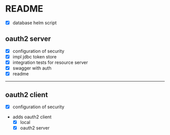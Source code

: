 # README

- [x] database helm script

## oauth2 server
- [x] configuration of security
- [x] impl jdbc token store
- [x] integration tests for resource server
- [x] swagger with auth
- [x] readme

---  

## oauth2 client

- [x] configuration of security
- adds oauth2 client
    - [x] local
    - [x] oauth2 server
